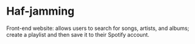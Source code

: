 # Haf-jamming
Front-end website: allows users to search for songs, artists, and albums; create a playlist and then save it to their Spotify account. 

